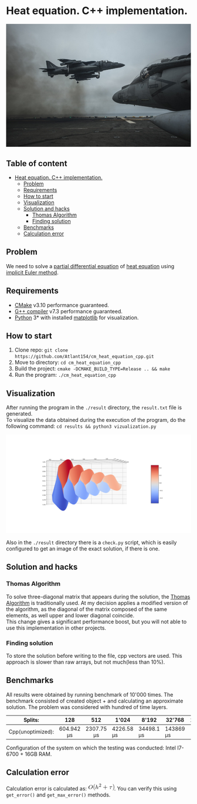 # Heat equation. C++ implementation.

![Logo](docs/logo.jpg)

## Table of content

- [Heat equation. C++ implementation.](#heat-equation-c---implementation)
  * [Problem](#problem)
  * [Requirements](#requirements)
  * [How to start](#how-to-start)
  * [Visualization](#visualization)
  * [Solution and hacks](#solution-and-hacks)
    + [Thomas Algorithm](#thomas-algorithm)
    + [Finding solution](#finding-solution)
  * [Benchmarks](#benchmarks)
  * [Calculation error](#calculation-error)

## Problem

We need to solve a [partial differential equation](https://en.wikipedia.org/wiki/Partial_differential_equation) of [heat equation](https://en.wikipedia.org/wiki/Heat_equation) using [implicit Euler method](https://en.wikipedia.org/wiki/Backward_Euler_method).  

## Requirements

* [CMake](https://cmake.org/) v3.10 performance guaranteed.
* [G++ compiler](https://gcc.gnu.org/) v7.3 performance guaranteed.
* [Python](https://www.python.org/) 3* with installed [matplotlib](https://matplotlib.org/) for visualization.

## How to start

1. Clone repo: `git clone https://github.com/Atlant154/cm_heat_equation_cpp.git`
2. Move to directory: `cd cm_heat_equation_cpp`
3. Build the project: `cmake -DCMAKE_BUILD_TYPE=Release .. && make`
4. Run the program: `./cm_heat_equation_cpp`

## Visualization

After running the program in the `./result` directory, the `result.txt` file is generated.  
To visualize the data obtained during the execution of the program, do the following command: `cd results && python3 vizualization.py`

![Visualization](docs/vis.png)

Also in the `./result` directory there is a `check.py` script, which is easily configured to get an image of the exact solution,
if there is one.

## Solution and hacks

### Thomas Algorithm

To solve three-diagonal matrix that appears during the solution, the
[Thomas Algorithm](https://en.wikipedia.org/wiki/Tridiagonal_matrix_algorithm) is traditionally used.
At my decision applies a modified version of the algorithm, as the diagonal of the matrix composed of
the same elements, as well upper and lower diagonal coincide.  
This change gives a significant performance boost, but you will not able to use this implementation
in other projects.

### Finding solution

To store the solution before writing to the file, cpp vectors are used. This approach is slower than
raw arrays, but not much(less than 10%).

## Benchmarks

All results were obtained by running benchmark of 10'000 times. The benchmark consisted of created object + and calculating an approximate solution. The problem was considered with hundred of time layers.

|        Splits:       |     128    |     512    | 1'024      | 8'192      | 32'768    | 131'072 |
|:--------------------:|:----------:|:----------:|------------|------------|-----------|---------|
|   Cpp(unoptimized):  | 604.942 μs | 2307.75 μs | 4226.58 μs | 34498.1 μs | 143869 μs |         |

Configuration of the system on which the testing was conducted: Intel I7-6700 + 16GB RAM.

## Calculation error

Calculation error is calculated as: ![error](docs/error.png). You can verify this using `get_error()` and `get_max_error()` methods.
